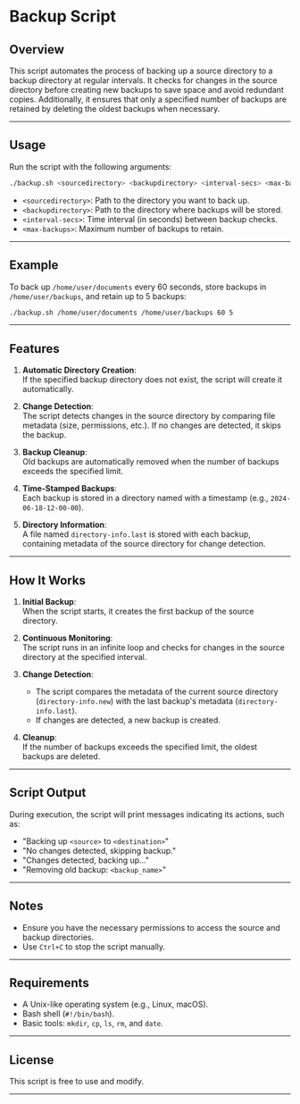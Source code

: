 # Backup Script

## Overview

This script automates the process of backing up a source directory to a backup directory at regular intervals. It checks for changes in the source directory before creating new backups to save space and avoid redundant copies. Additionally, it ensures that only a specified number of backups are retained by deleting the oldest backups when necessary.

---

## Usage

Run the script with the following arguments:

```bash
./backup.sh <sourcedirectory> <backupdirectory> <interval-secs> <max-backups>
```

- `<sourcedirectory>`: Path to the directory you want to back up.
- `<backupdirectory>`: Path to the directory where backups will be stored.
- `<interval-secs>`: Time interval (in seconds) between backup checks.
- `<max-backups>`: Maximum number of backups to retain.

---

## Example

To back up `/home/user/documents` every 60 seconds, store backups in `/home/user/backups`, and retain up to 5 backups:

```bash
./backup.sh /home/user/documents /home/user/backups 60 5
```

---

## Features

1. **Automatic Directory Creation**:  
   If the specified backup directory does not exist, the script will create it automatically.

2. **Change Detection**:  
   The script detects changes in the source directory by comparing file metadata (size, permissions, etc.). If no changes are detected, it skips the backup.

3. **Backup Cleanup**:  
   Old backups are automatically removed when the number of backups exceeds the specified limit.

4. **Time-Stamped Backups**:  
   Each backup is stored in a directory named with a timestamp (e.g., `2024-06-18-12-00-00`).

5. **Directory Information**:  
   A file named `directory-info.last` is stored with each backup, containing metadata of the source directory for change detection.

---

## How It Works

1. **Initial Backup**:  
   When the script starts, it creates the first backup of the source directory.

2. **Continuous Monitoring**:  
   The script runs in an infinite loop and checks for changes in the source directory at the specified interval.

3. **Change Detection**:  
   - The script compares the metadata of the current source directory (`directory-info.new`) with the last backup's metadata (`directory-info.last`).
   - If changes are detected, a new backup is created.

4. **Cleanup**:  
   If the number of backups exceeds the specified limit, the oldest backups are deleted.

---

## Script Output

During execution, the script will print messages indicating its actions, such as:

- "Backing up `<source>` to `<destination>`"
- "No changes detected, skipping backup."
- "Changes detected, backing up..."
- "Removing old backup: `<backup_name>`"

---

## Notes

- Ensure you have the necessary permissions to access the source and backup directories.
- Use `Ctrl+C` to stop the script manually.

---

## Requirements

- A Unix-like operating system (e.g., Linux, macOS).
- Bash shell (`#!/bin/bash`).
- Basic tools: `mkdir`, `cp`, `ls`, `rm`, and `date`.

---

## License

This script is free to use and modify.

--- 



